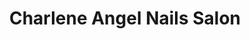 ---
title: "Charlene Angel Nails Salon"
url: /ridgewood/charlene-angel-nails-salon/
shop: beauty
---